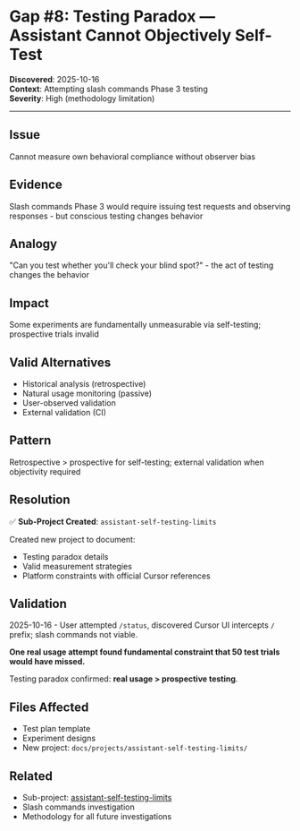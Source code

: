 # Gap #8: Testing Paradox — Assistant Cannot Objectively Self-Test

**Discovered**: 2025-10-16  
**Context**: Attempting slash commands Phase 3 testing  
**Severity**: High (methodology limitation)

---

## Issue

Cannot measure own behavioral compliance without observer bias

## Evidence

Slash commands Phase 3 would require issuing test requests and observing responses - but conscious testing changes behavior

## Analogy

"Can you test whether you'll check your blind spot?" - the act of testing changes the behavior

## Impact

Some experiments are fundamentally unmeasurable via self-testing; prospective trials invalid

## Valid Alternatives

- Historical analysis (retrospective)
- Natural usage monitoring (passive)
- User-observed validation
- External validation (CI)

## Pattern

Retrospective > prospective for self-testing; external validation when objectivity required

## Resolution

✅ **Sub-Project Created**: `assistant-self-testing-limits`

Created new project to document:

- Testing paradox details
- Valid measurement strategies
- Platform constraints with official Cursor references

## Validation

2025-10-16 - User attempted `/status`, discovered Cursor UI intercepts `/` prefix; slash commands not viable.

**One real usage attempt found fundamental constraint that 50 test trials would have missed.**

Testing paradox confirmed: **real usage > prospective testing**.

## Files Affected

- Test plan template
- Experiment designs
- New project: `docs/projects/assistant-self-testing-limits/`

## Related

- Sub-project: [assistant-self-testing-limits](../../assistant-self-testing-limits/)
- Slash commands investigation
- Methodology for all future investigations

